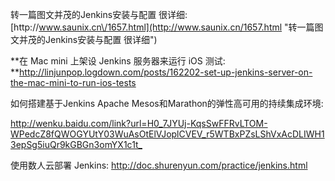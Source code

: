 转一篇图文并茂的Jenkins安装与配置 很详细: [http:\/\/www.saunix.cn\/1657.html](http://www.saunix.cn/1657.html "转一篇图文并茂的Jenkins安装与配置 很详细")

**在 Mac mini 上架设 Jenkins 服务器来运行 iOS 测试: **[http:\/\/linjunpop.logdown.com\/posts\/162202-set-up-jenkins-server-on-the-mac-mini-to-run-ios-tests](http://linjunpop.logdown.com/posts/162202-set-up-jenkins-server-on-the-mac-mini-to-run-ios-tests)

如何搭建基于Jenkins Apache Mesos和Marathon的弹性高可用的持续集成环境:

[http:\/\/wenku.baidu.com\/link?url=H0\_7JYUj-KqsSwFFRvLTOM-WPedcZ8fQWOGYUtY03WuAsOtElVJoplCVEV\_r5WTBxPZsLShVxAcDLIWH13epSg5iuQr9kGBGn3omYX1c1t\_](http://wenku.baidu.com/link?url=H0_7JYUj-KqsSwFFRvLTOM-WPedcZ8fQWOGYUtY03WuAsOtElVJoplCVEV_r5WTBxPZsLShVxAcDLIWH13epSg5iuQr9kGBGn3omYX1c1t_)

使用数人云部署 Jenkins: [http:\/\/doc.shurenyun.com\/practice\/jenkins.html](http://doc.shurenyun.com/practice/jenkins.html)

